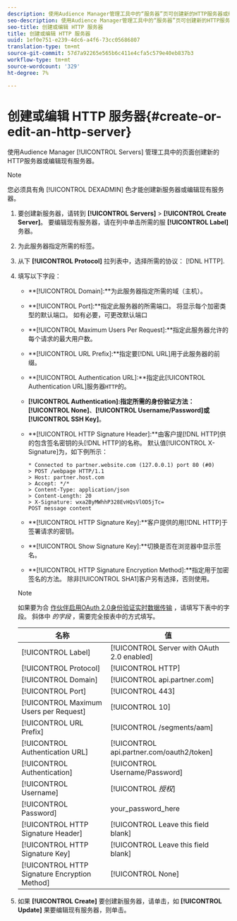 ```yaml
---
description: 使用Audience Manager管理工具中的“服务器”页可创建新的HTTP服务器或编辑现有服务器。
seo-description: 使用Audience Manager管理工具中的“服务器”页可创建新的HTTP服务器或编辑现有服务器。
seo-title: 创建或编辑 HTTP 服务器
title: 创建或编辑 HTTP 服务器
uuid: 1ef0e751-e239-4dc6-a4f6-73cc05686807
translation-type: tm+mt
source-git-commit: 57d7a92265e565b6c411e4cfa5c579e40eb837b3
workflow-type: tm+mt
source-wordcount: '329'
ht-degree: 7%

---
```



# 创建或编辑 HTTP 服务器{#create-or-edit-an-http-server}

使用Audience Manager [!UICONTROL Servers] 管理工具中的页面创建新的HTTP服务器或编辑现有服务器。

>[!NOTE]
>
>您必须具有角 [!UICONTROL DEXADMIN] 色才能创建新服务器或编辑现有服务器。

1. 要创建新服务器，请转到 **[!UICONTROL Servers]** > **[!UICONTROL Create Server]**。 要编辑现有服务器，请在列中单击所需的服 **[!UICONTROL Label]** 务器。
1. 为此服务器指定所需的标签。
1. 从下 **[!UICONTROL Protocol]** 拉列表中，选择所需的协议： [!DNL HTTP].
1. 填写以下字段：

   * **[!UICONTROL Domain]:**为此服务器指定所需的域（主机）。
   * **[!UICONTROL Port]:**指定此服务器的所需端口。 将显示每个加密类型的默认端口。 如有必要，可更改默认端口
   * **[!UICONTROL Maximum Users Per Request]:**指定此服务器允许的每个请求的最大用户数。
   * **[!UICONTROL URL Prefix]:**指定要[!DNL URL]用于此服务器的前缀。
   * **[!UICONTROL Authentication URL]:**指定此[!UICONTROL Authentication URL]服务器`HTTP`的。
   * **[!UICONTROL Authentication]:**指定所需的身份验证方法：**[!UICONTROL None]**、**[!UICONTROL Username/Password]**或&#x200B;**[!UICONTROL SSH Key]**。
   * **[!UICONTROL HTTP Signature Header]:**由客户提[!DNL HTTP]供的包含签名密钥的头[!DNL HTTP]的名称。 默认值[!UICONTROL X-Signature]为，如下例所示：

      ```
      * Connected to partner.website.com (127.0.0.1) port 80 (#0)
      > POST /webpage HTTP/1.1
      > Host: partner.host.com
      > Accept: */*
      > Content-Type: application/json
      > Content-Length: 20
      > X-Signature: wxa2ByMWhhP328EvHQsVlOD5jTc=
      POST message content
      ```

   * **[!UICONTROL HTTP Signature Key]:**客户提供的用[!DNL HTTP]于签署请求的密钥。
   * **[!UICONTROL Show Signature Key]:**切换是否在浏览器中显示签名。
   * **[!UICONTROL HTTP Signature Encryption Method]:**指定用于加密签名的方法。 除非[!UICONTROL SHA1]客户另有选择，否则使用。

   >[!NOTE]
   >
   >如果要为合 [作伙伴启用OAuth 2.0身份验证实时数据传输](https://docs.adobe.com/help/en/audience-manager/user-guide/implemenation-integration-guides/receiving-audience-data/real-time-outbound-transfers/oauth-in-outbound-transfers.html) ，请填写下表中的字段。 斜体中 *的字段* ，需要完全按表中的方式填写。

   | 名称 | 值 |
   |---|---|
   | [!UICONTROL Label] | [!UICONTROL Server with OAuth 2.0 enabled] |
   | [!UICONTROL Protocol] | [!UICONTROL HTTP] |
   | [!UICONTROL Domain] | [!UICONTROL api.partner.com] |
   | [!UICONTROL Port] | [!UICONTROL 443] |
   | [!UICONTROL Maximum Users per Request] | [!UICONTROL 10] |
   | [!UICONTROL URL Prefix] | [!UICONTROL /segments/aam] |
   | [!UICONTROL Authentication URL] | [!UICONTROL api.partner.com/oauth2/token] |
   | [!UICONTROL Authentication] | [!UICONTROL Username/Password] |
   | [!UICONTROL Username] | [!UICONTROL *授权&#x200B;*] |
   | [!UICONTROL Password] | your_password_here |
   | [!UICONTROL HTTP Signature Header] | [!UICONTROL Leave this field blank] |
   | [!UICONTROL HTTP Signature Key] | [!UICONTROL Leave this field blank] |
   | [!UICONTROL HTTP Signature Encryption Method] | [!UICONTROL None] |

1. 如果 **[!UICONTROL Create]** 要创建新服务器，请单击，如 **[!UICONTROL Update]** 果要编辑现有服务器，则单击。